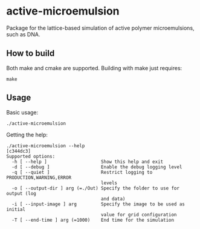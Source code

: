 # active-microemulsion
Package for the lattice-based simulation of active polymer microemulsions, such as DNA.

## How to build
Both make and cmake are supported. Building with make just requires:  
```
make
```

## Usage
Basic usage:
```
./active-microemulsion
```
Getting the help:
```
./active-microemulsion --help                                                                                                                                                 [c344dc3]
Supported options:
  -h [ --help ]                    Show this help and exit
  -d [ --debug ]                   Enable the debug logging level
  -q [ --quiet ]                   Restrict logging to PRODUCTION,WARNING,ERROR
                                   levels
  -o [ --output-dir ] arg (=./Out) Specify the folder to use for output (log 
                                   and data)
  -i [ --input-image ] arg         Specify the image to be used as initial 
                                   value for grid configuration
  -T [ --end-time ] arg (=1000)    End time for the simulation
```
